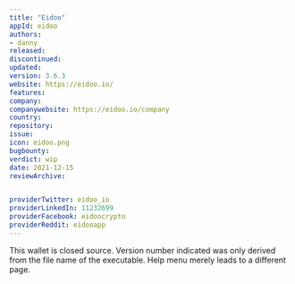 ```yaml
---
title: "Eidoo"
appId: eidoo
authors:
- danny
released: 
discontinued: 
updated: 
version: 3.6.3
website: https://eidoo.io/
features:
company: 
companywebsite: https://eidoo.io/company
country: 
repository: 
issue: 
icon: eidoo.png
bugbounty: 
verdict: wip
date: 2021-12-15
reviewArchive:


providerTwitter: eidoo_io
providerLinkedIn: 11232699
providerFacebook: eidoocrypto
providerReddit: eidooapp
---
```



This wallet is closed source. Version number indicated was only derived from the file name of the executable. Help menu merely leads to a different page.
